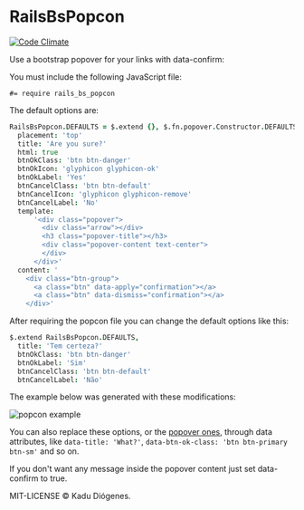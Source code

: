 # RailsBsPopcon
[![Code Climate](https://codeclimate.com/github/fnix/rails_bs_popcon/badges/gpa.svg)](https://codeclimate.com/github/fnix/rails_bs_popcon)

Use a bootstrap popover for your links with data-confirm:

You must include the following JavaScript file:

`#= require rails_bs_popcon`

The default options are:

```coffeescript
RailsBsPopcon.DEFAULTS = $.extend {}, $.fn.popover.Constructor.DEFAULTS,
  placement: 'top'
  title: 'Are you sure?'
  html: true
  btnOkClass: 'btn btn-danger'
  btnOkIcon: 'glyphicon glyphicon-ok'
  btnOkLabel: 'Yes'
  btnCancelClass: 'btn btn-default'
  btnCancelIcon: 'glyphicon glyphicon-remove'
  btnCancelLabel: 'No'
  template:
      '<div class="popover">
        <div class="arrow"></div>
        <h3 class="popover-title"></h3>
        <div class="popover-content text-center">
        </div>
      </div>'
  content: '
    <div class="btn-group">
      <a class="btn" data-apply="confirmation"></a>
      <a class="btn" data-dismiss="confirmation"></a>
    </div>'
```

After requiring the popcon file you can change the default options like this:

```coffeescript
$.extend RailsBsPopcon.DEFAULTS,
  title: 'Tem certeza?'
  btnOkClass: 'btn btn-danger'
  btnOkLabel: 'Sim'
  btnCancelClass: 'btn btn-default'
  btnCancelLabel: 'Não'
```

The example below was generated with these modifications:

![popcon example](https://www.dropbox.com/s/18639zzuzjvakgs/rails_bs_popcorn.png?dl=0 "RailsBsPopcon example.")

You can also replace these options, or the [popover ones](http://getbootstrap.com/javascript/#popovers-options), through data
attributes, like `data-title: 'What?'`, `data-btn-ok-class: 'btn btn-primary btn-sm'` and so on.

If you don't want any message inside the popover content just set data-confirm to true.

MIT-LICENSE &copy; Kadu Diógenes.
